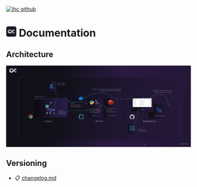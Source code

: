 [![jhc github](https://img.shields.io/badge/GitHub-jrsmth-181717.svg?style=flat&logo=github)](https://github.com/jrsmth)

# <img src="../src/resources/static/img/badge.png" width="28" alt="Logo"> Documentation

## Architecture
<img width="1275" alt="Ultima Architecture" src="./ultima_architecture.png">

## Versioning
- 📋 [changelog.md](./CHANGELOG.md)

